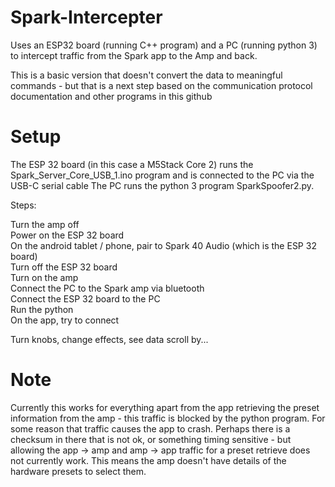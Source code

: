 # Spark-Intercepter

Uses an ESP32 board (running C++ program) and a PC (running python 3) to intercept traffic from the Spark app to the Amp and back.

This is a basic version that doesn't convert the data to meaningful commands - but that is a next step based on the communication protocol documentation and other programs in this github

# Setup

The ESP 32 board (in this case a M5Stack Core 2) runs the Spark_Server_Core_USB_1.ino program and is connected to the PC via the USB-C serial cable
The PC runs the python 3 program SparkSpoofer2.py.

Steps:

Turn the amp off   
Power on the ESP 32 board   
On the android tablet / phone, pair to Spark 40 Audio (which is the ESP 32 board)   
Turn off the ESP 32 board   
Turn on the amp   
Connect the PC to the Spark amp via bluetooth   
Connect the ESP 32 board to the PC   
Run the python   
On the app, try to connect   

Turn knobs, change effects, see data scroll by...   

# Note
Currently this works for everything apart from the app retrieving the preset information from the amp - this traffic is blocked by the python program. For some reason that traffic causes the app to crash. Perhaps there is a checksum in there that is not ok, or something timing sensitive - but allowing the app -> amp and amp -> app traffic for a preset retrieve does not currently work. This means the amp doesn't have details of the hardware presets to select them.
